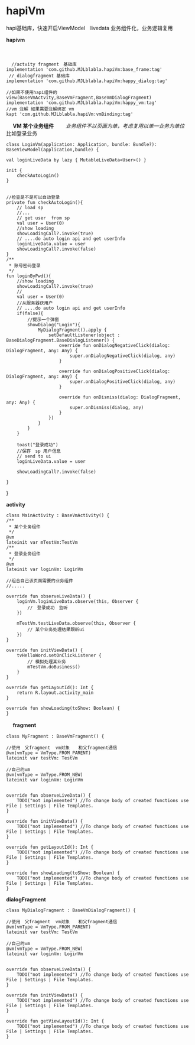 # hapiVm
hapi基础库，快速开启ViewModel　livedata  业务组件化，业务逻辑复用


**hapivm**

　
     
      //actvity fragment　基础库
    implementation 'com.github.MJLblabla.hapiVm:base_frame:tag'
     // dialogfragment 基础库
    implementation 'com.github.MJLblabla.hapiVm:happy_dialog:tag'
    
    //如果不使用hapi组件的view(BaseVmActvity,BaseVmFragment,BaseVmDialogFragment)
    implementation 'com.github.MJLblabla.hapiVm:happy_vm:tag'
    //vm 注解 如果需要注解绑定 vm
    kapt 'com.github.MJLblabla.hapiVm:vmBinding:tag'
    
    
    
    
    
　
**VM 某个业务组件**
  　　*业务组件不以页面为单，考虑复用以单一业务为单位*
  　　比如登录业务
    
    class LoginVm(application: Application, bundle: Bundle?): BaseViewModel(application,bundle) {

    val loginLiveData by lazy { MutableLiveData<User>() }

    init {
        checkAutoLogin()
    }

    
    //检查是不是可以自动登录
    private fun checkAutoLogin(){
        // load sp
        //...
        // get user  from sp
        val user = User(0)
        //show loading
        showLoadingCall?.invoke(true)
        // ....do auto login api and get userInfo
        loginLiveData.value = user
        showLoadingCall?.invoke(false)
    }
    /**
     * 账号密码登录
     */
    fun loginByPwd(){
        //show loading
        showLoadingCall?.invoke(true)
        //
        val user = User(0)
        //从服务器获用户
        // ....do auto login api and get userInfo
        if(false){
            //提示一个弹窗
            showDialog("Login"){
                MyDialogFragment().apply {
                    setDefaultListener(object : BaseDialogFragment.BaseDialogListener() {
                        override fun onDialogNegativeClick(dialog: DialogFragment, any: Any) {
                            super.onDialogNegativeClick(dialog, any)
                        }

                        override fun onDialogPositiveClick(dialog: DialogFragment, any: Any) {
                            super.onDialogPositiveClick(dialog, any)
                        }

                        override fun onDismiss(dialog: DialogFragment, any: Any) {
                            super.onDismiss(dialog, any)
                        }
                    })
                }
            }
        }

        toast("登录成功")
        //保存　sp 用户信息
        // send to ui
        loginLiveData.value = user

        showLoadingCall?.invoke(false)

    }
}

    
    
**activity**
 

    class MainActivity : BaseVmActivity() {
    /**
     * 某个业务组件
     */
    @vm
    lateinit var mTestVm:TestVm
    /**
     * 登录业务组件
     */
    @vm
    lateinit var loginVm: LoginVm
    
    //组合自己该页面需要的业务组件
    //.....
    
    override fun observeLiveData() {
        loginVm.loginLiveData.observe(this, Observer {
            //　登录成功　监听
        })

        mTestVm.testLiveData.observe(this, Observer {
            // 某个业务处理结果跟新ui
        })
    }

    override fun initViewData() {
        tvHelloWord.setOnClickListener {
            // 模拟处理某业务
            mTestVm.doBusiness()
        }
    }

    override fun getLayoutId(): Int {
        return R.layout.activity_main
    }

    override fun showLoading(toShow: Boolean) {
    }


　
**fragment**

    
    class MyFragment : BaseVmFragment() {

    //使用　父fragment  vm对象　　和父fragment通信
    @vm(vmType = VmType.FROM_PARENT)
    lateinit var testVm: TestVm

    //自己的vm
    @vm(vmType = VmType.FROM_NEW)
    lateinit var loginVm: LoginVm


    override fun observeLiveData() {
        TODO("not implemented") //To change body of created functions use File | Settings | File Templates.
    }

    override fun initViewData() {
        TODO("not implemented") //To change body of created functions use File | Settings | File Templates.
    }

    override fun getLayoutId(): Int {
        TODO("not implemented") //To change body of created functions use File | Settings | File Templates.
    }

    override fun showLoading(toShow: Boolean) {
        TODO("not implemented") //To change body of created functions use File | Settings | File Templates.
    }

**dialogFragment**

    class MyDialogFragment : BaseVmDialogFragment() {

    //使用　父fragment  vm对象　　和父fragment通信
    @vm(vmType = VmType.FROM_PARENT)
    lateinit var testVm: TestVm

    //自己的vm
    @vm(vmType = VmType.FROM_NEW)
    lateinit var loginVm: LoginVm


    override fun observeLiveData() {
        TODO("not implemented") //To change body of created functions use File | Settings | File Templates.
    }

    override fun initViewData() {
        TODO("not implemented") //To change body of created functions use File | Settings | File Templates.
    }

    override fun getViewLayoutId(): Int {
        TODO("not implemented") //To change body of created functions use File | Settings | File Templates.
    }
